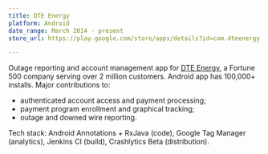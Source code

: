 ```yaml
---
title: DTE Energy
platform: Android
date_range: March 2014 - present
store_url: https://play.google.com/store/apps/details?id=com.dteenergy.mydte&hl=en

---
```


Outage reporting and account management app for [DTE Energy](http://www.dteenergy.com), a Fortune 500 company serving over 2 million customers. Android app has 100,000+ installs. Major contributions to:

* authenticated account access and payment processing;
* payment program enrollment and graphical tracking;
* outage and downed wire reporting.

Tech stack: Android Annotations + RxJava (code), Google Tag Manager (analytics), Jenkins CI (build), Crashlytics Beta (distribution).